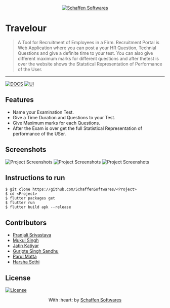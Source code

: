 <p align="center"><a href="https://www.schaffensofts.com" target="_blank"><img src="https://i.postimg.cc/ZRBk4xZs/logo.png" title="Schaffen Softwares" alt="Schaffen Softwares"></a>
</p>

# Travelour

> A Tool for Recruitment of Employees in a Firm.
> Recruitment Portal is Web Application where you can post a your HR Question, Technial Questions and give a definite time to your test. You can also give different maximum marks for different questions and after thetest is over the website shows the Statstical Representation of Performance of the User.

---
[![DOCS](https://img.shields.io/badge/Documentation-see%20docs-green?style=flat-square&logo=appveyor)](INSERT_LINK_FOR_DOCS_HERE) 
  [![UI ](https://img.shields.io/badge/User%20Interface-Link%20to%20UI-orange?style=flat-square&logo=appveyor)](INSERT_UI_LINK_HERE)

## Features
- Name your Examination Test.
- Give a Time Duration and Questions to your Test. 
- Give Maximum marks for each Questions.
- After the Exam is over get the full Statistical Representation of performance of the USer. 

## Screenshots
<img src="" alt="Project Screenshots">
<img src="" alt="Project Screenshots">
<img src="" alt="Project Screenshots">

## Instructions to run
```
$ git clone https://github.com/SchaffenSoftwares/<Project>
$ cd <Project>
$ flutter packages get
$ flutter run
$ flutter build apk --release
```

## Contributors
- <a href="https://github.com/pranjalix3">Pranjali Srivastava</a>
- <a href="https://github.com/mukulms123">Mukul Singh</a>
- <a href="https://github.com/divyanshsinghal1">Jatin Katiyar</a>
- <a href="https://github.com/<Contributor>">Gurjote Singh Sandhu</a>
- <a href="https://github.com/<Contributor>">Parul Matta</a>
- <a href="https://github.com/harsha-2512">Harsha Sethi</a>

## License
[![License](http://img.shields.io/:license-mit-blue.svg?style=flat-square)](http://badges.mit-license.org)

<p align="center">
	With :heart: by <a href="https://www.schaffensofts.com" target="_blank">Schaffen Softwares</a>
</p>
